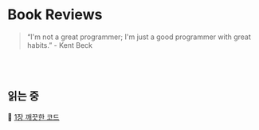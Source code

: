 # Book Reviews

>  “I'm not a great programmer; I'm just a good programmer with great habits.” - Kent Beck


<br>
<br>

## 읽는 중

📒  [1장 깨끗한 코드](summaries/clean-code/01_깨끗한_코드.md)